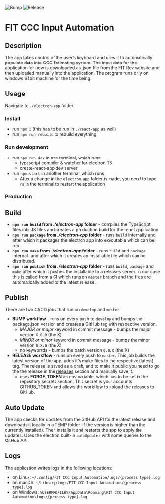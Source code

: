![Bump](https://github.com/Accedia/fit-ccc-input-automation/actions/workflows/bump.yml/badge.svg)
![Release](https://github.com/Accedia/fit-ccc-input-automation/actions/workflows/release.yml/badge.svg)
# FIT CCC Input Automation

## Description 

The app takes control of the user’s keyboard and uses it to automatically populate data into CCC Estimating system. The input data for the application for now is downloaded as .json file from the FIT Rev website and then uploaded manually into the application. The program runs only on windows 64bit machine for the time being.

## Usage

Navigate to `./electron-app` folder.

### Install
- run `npm i` (this has to be run in `./react-app` as well)
- run `npm run rebuild` to rebuild everything

### Run development

- run `npm run dev` in one terminal, which runs
  - typescript compiler & watcher for electron TS
  - create-react-app dev server
- run `npm start` in another terminal, which runs
  - After a change in the `electron-app` folder is made, you need to type `rs` in the terminal to restart the application

### Production

## Build

- **`npm run build` from *./electron-app* folder** - compiles the TypeScript files into JS files and creates a production build for the react application
- **`npm run package` from *./electron-app* folder** - runs `build` internally and after which it packages the electron app into executable which can be run.
- **`npm run make` from *./electron-app* folder** - runs `build` and `package` internalli and after which it creates an installable file which can be distributed.
- **`npm run publish` from *./electron-app* folder** - runs `build`, `package` and `make` after which it pushes the installable to a releases server. In our case this is called from a CI which runs on `master` branch and the files are automatically added to the latest release.

## Publish

There are two CI/CD jobs that run on `develop` and `master`. 
- **BUMP workflow** - runs on every push to `develop` and bumps the package.json version and creates a GitHub tag with respective version. 
  - *MAJOR or major* keyword in commit message - bumps the major version `X.0.0` (the X)
  - *MINOR or minor* keyword in commit message - bumps the minor version `0.X.0` (the X)
  - no keyworrds - bumps the patch version `0.0.X` (the X)
- **RELEASE workflow** - runs on every push to `master`. This job builds the latest version of the app, adds it's make files to the respective (latest) tag. The release is saved as a draft, and to make it public you need to go the the release in the [releases](https://github.com/Accedia/fit-ccc-input-automation/releases) section and manually save it.
  - uses **FORGE_TOKEN** as env variable, which has to be set in the repository secrets section. This secret is your accounts GITHUB_TOKEN and allows the workflow to upload the releases to GitHub.

## Auto Update

The app checks for updates from the GitHub API for the latest release and downloads it locally in a TEMP folder (if the version is higher than the currently installed). Then installs it and restarts the app to apply the updates. Uses the electron built-in `autoUpdater` with some queries to the GitHub API.


## Logs

The application writes logs in the following locations:
- on Linux: `~/.config/FIT CCC Input Automation/logs/{process type}.log`
- on macOS: `~/Library/Logs/FIT CCC Input Automation/{process type}.log`
- on Windows: `%USERPROFILE%\AppData\Roaming\FIT CCC Input Automation\logs\{process type}.log`
